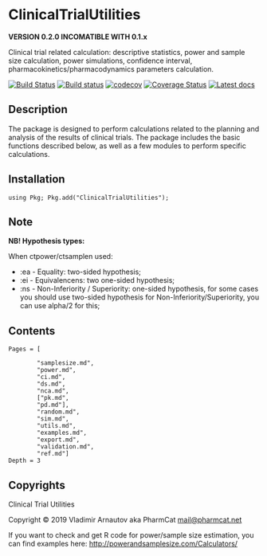 # ClinicalTrialUtilities

**VERSION 0.2.0 INCOMATIBLE WITH 0.1.x**

 Clinical trial related calculation: descriptive statistics, power and sample size calculation, power simulations, confidence interval, pharmacokinetics/pharmacodynamics parameters calculation.

[![Build Status](https://travis-ci.com/PharmCat/ClinicalTrialUtilities.jl.svg?branch=master)](https://travis-ci.com/PharmCat/ClinicalTrialUtilities.jl)
[![Build status](https://ci.appveyor.com/api/projects/status/35f8b5vq259sbssg?svg=true)](https://ci.appveyor.com/project/PharmCat/clinicaltrialutilities-jl)
[![codecov](https://codecov.io/gh/PharmCat/ClinicalTrialUtilities.jl/branch/master/graph/badge.svg)](https://codecov.io/gh/PharmCat/ClinicalTrialUtilities.jl)
[![Coverage Status](https://coveralls.io/repos/github/PharmCat/ClinicalTrialUtilities.jl/badge.svg?branch=master)](https://coveralls.io/github/PharmCat/ClinicalTrialUtilities.jl?branch=master)
[![Latest docs](https://img.shields.io/badge/docs-latest-blue.svg)](https://pharmcat.github.io/ClinicalTrialUtilities.jl/dev/)

## Description

The package is designed to perform calculations related to the planning and analysis of the results of clinical trials. The package includes the basic functions described below, as well as a few modules to perform specific calculations.

## Installation
```
using Pkg; Pkg.add("ClinicalTrialUtilities");
```

## Note

**NB! Hypothesis types:**

When ctpower/ctsamplen used:

- :ea - Equality: two-sided hypothesis;
- :ei - Equivalencens: two one-sided hypothesis;
- :ns - Non-Inferiority / Superiority: one-sided hypothesis, for some cases you should use two-sided hypothesis for  Non-Inferiority/Superiority, you can use alpha/2 for this;

## Contents

```@contents
Pages = [

        "samplesize.md",
        "power.md",
        "ci.md",
        "ds.md",
        "nca.md",
        ["pk.md",
        "pd.md"],
        "random.md",
        "sim.md",
        "utils.md",
        "examples.md",
        "export.md",
        "validation.md",
        "ref.md"]
Depth = 3
```

## Copyrights


Clinical Trial Utilities

Copyright © 2019 Vladimir Arnautov aka PharmCat <mail@pharmcat.net>

If you want to check and get R code for power/sample size estimation, you can find examples here: http://powerandsamplesize.com/Calculators/
